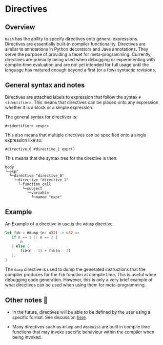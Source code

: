 # Directives

## Overview

`Hash` has the ability to specify directives onto general expressions. Directives 
are essentially built-in compiler functionality. Directives are similar to annotations 
in Python decorators and Java annotations. They serve the purpose of providing a 
facet for meta-programming. Currently, directives are primarily being used when 
debugging or experimenting with compile-time evaluation and are not yet intended for full 
usage until the language has matured enough beyond a first (or a few) syntactic 
revisions.

## General syntax and notes

Directives are attached labels to expression that follow the syntax `#<identifier>`. 
This means that directives can be placed onto any expression whether it is a block
or a simple expression. 

The general syntax for directives is:

```
#<identifier> <expr>
```

This also means that multiple directives can be specified onto a single expression like so:

```
#directive_0 #directive_1 expr()
```
This means that the syntax tree for the directive is then:
```
body
└─expr
  └─directive "directive_0"
    └─directive "directive_1"
      └─function_call
        └─subject
          └─variable
            └─named "expr"
```


## Example

An Example of a directive in use is the `#dump` directive.

```rust
let fib = #dump (n: u32) -> u32 => 
   if n == 1 || n == 2 {
       n
   } else {
       fib(n - 1) + fib(n - 2)
   };
}
```

The `dump` directive is used to dump the generated instructions that the compiler produces for 
the `fib` function at compile time. This is useful when debugging code generation. However, 
this is only a very brief example of what directives can be used when using them for 
meta-programming.




## Other notes 🚧

- In the future, directives will be able to be defined by the user using a specific format. 
See discussion [here](https://github.com/hash-org/lang/discussions/149#discussioncomment-2603749).

- Many directives such as `#dump` and `#memoise` are built in compile time functions that 
may invoke specific behaviour within the compiler when being invoked.
